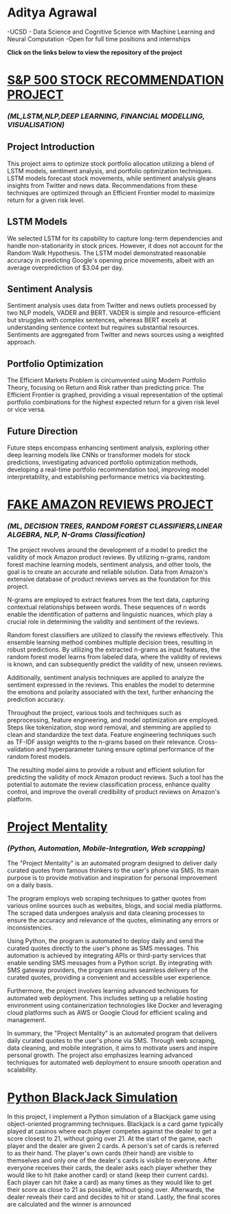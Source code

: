 # Aditya Agrawal
-UCSD - Data Science and Cognitive Science with Machine Learning and Neural Computation
-Open for full time positions and internships


**Click on the links below to view the repository of the project**

# [S&P 500 STOCK RECOMMENDATION PROJECT](https://github.com/AdiA32/SP500-ML-Project)
### *(ML,LSTM,NLP,DEEP LEARNING, FINANCIAL MODELLING, VISUALISATION)*
<!-- **(WIP)** This is an ongoing project as part of the UCSD *Data Science Student Society(DS3) Projects Committee 2023*. This project began with a dataset of historical S&P 500 data and an original goal of building a stock recommendation system - i.e using AI and ML models to predict the Opening Price movement of a given stock. Given this background, we approached this challenge in 2 ways:

* **Financial Modelling** - Predicted Opening Stock Price of Google Stocks (GOOGL)  using- Random Forests, LSTMs, Koopman Neural Networks, all implemented in Python with TensorFlow and scikit-learn packages.
* **Scraping Twitter** -  We used the Twitter API to perform Sentiment Analysis on tweets that referenced a given stock and tried to build a system to analyse whether the Twitter sentiment has an effect on the opening Price of the stock.  -->
## Project Introduction
This project aims to optimize stock portfolio allocation utilizing a blend of LSTM models, sentiment analysis, and portfolio optimization techniques. LSTM models forecast stock movements, while sentiment analysis gleans insights from Twitter and news data. Recommendations from these techniques are optimized through an Efficient Frontier model to maximize return for a given risk level.

## LSTM Models
We selected LSTM for its capability to capture long-term dependencies and handle non-stationarity in stock prices. However, it does not account for the Random Walk Hypothesis. The LSTM model demonstrated reasonable accuracy in predicting Google's opening price movements, albeit with an average overprediction of $3.04 per day.

## Sentiment Analysis
Sentiment analysis uses data from Twitter and news outlets processed by two NLP models, VADER and BERT. VADER is simple and resource-efficient but struggles with complex sentences, whereas BERT excels at understanding sentence context but requires substantial resources. Sentiments are aggregated from Twitter and news sources using a weighted approach.

## Portfolio Optimization
The Efficient Markets Problem is circumvented using Modern Portfolio Theory, focusing on Return and Risk rather than predicting price. The Efficient Frontier is graphed, providing a visual representation of the optimal portfolio combinations for the highest expected return for a given risk level or vice versa.

## Future Direction
Future steps encompass enhancing sentiment analysis, exploring other deep learning models like CNNs or transformer models for stock predictions, investigating advanced portfolio optimization methods, developing a real-time portfolio recommendation tool, improving model interpretability, and establishing performance metrics via backtesting.


# [FAKE AMAZON REVIEWS PROJECT](https://github.com/sukikrishna/FARS)
### *(ML, DECISION TREES, RANDOM FOREST CLASSIFIERS,LINEAR ALGEBRA, NLP, N-Grams Classification)*
The project revolves around the development of a model to predict the validity of mock Amazon product reviews. By utilizing n-grams, random forest machine learning models, sentiment analysis, and other tools, the goal is to create an accurate and reliable solution. Data from Amazon's extensive database of product reviews serves as the foundation for this project.

N-grams are employed to extract features from the text data, capturing contextual relationships between words. These sequences of n words enable the identification of patterns and linguistic nuances, which play a crucial role in determining the validity and sentiment of the reviews.

Random forest classifiers are utilized to classify the reviews effectively. This ensemble learning method combines multiple decision trees, resulting in robust predictions. By utilizing the extracted n-grams as input features, the random forest model learns from labeled data, where the validity of reviews is known, and can subsequently predict the validity of new, unseen reviews.

Additionally, sentiment analysis techniques are applied to analyze the sentiment expressed in the reviews. This enables the model to determine the emotions and polarity associated with the text, further enhancing the prediction accuracy.

Throughout the project, various tools and techniques such as preprocessing, feature engineering, and model optimization are employed. Steps like tokenization, stop word removal, and stemming are applied to clean and standardize the text data. Feature engineering techniques such as TF-IDF assign weights to the n-grams based on their relevance. Cross-validation and hyperparameter tuning ensure optimal performance of the random forest models.

The resulting model aims to provide a robust and efficient solution for predicting the validity of mock Amazon product reviews. Such a tool has the potential to automate the review classification process, enhance quality control, and improve the overall credibility of product reviews on Amazon's platform.

# [Project Mentality](https://github.com/AdiA32/Mentality)
### *(Python, Automation, Mobile-Integration, Web scrapping)*
The "Project Mentality" is an automated program designed to deliver daily curated quotes from famous thinkers to the user's phone via SMS. Its main purpose is to provide motivation and inspiration for personal improvement on a daily basis.

The program employs web scraping techniques to gather quotes from various online sources such as websites, blogs, and social media platforms. The scraped data undergoes analysis and data cleaning processes to ensure the accuracy and relevance of the quotes, eliminating any errors or inconsistencies.

Using Python, the program is automated to deploy daily and send the curated quotes directly to the user's phone as SMS messages. This automation is achieved by integrating APIs or third-party services that enable sending SMS messages from a Python script. By integrating with SMS gateway providers, the program ensures seamless delivery of the curated quotes, providing a convenient and accessible user experience.

Furthermore, the project involves learning advanced techniques for automated web deployment. This includes setting up a reliable hosting environment using containerization technologies like Docker and leveraging cloud platforms such as AWS or Google Cloud for efficient scaling and management.

In summary, the "Project Mentality" is an automated program that delivers daily curated quotes to the user's phone via SMS. Through web scraping, data cleaning, and mobile integration, it aims to motivate users and inspire personal growth. The project also emphasizes learning advanced techniques for automated web deployment to ensure smooth operation and scalability.

# [Python BlackJack Simulation](https://github.com/AdiA32/Project-Blackjack)
In this project, I implement a Python simulation of a Blackjack game using object-oriented programming techniques. Blackjack is a card game typically played at casinos where each player competes against the dealer to get a score closest to 21, without going over 21. At the start of the game, each player and the dealer are given 2 cards. A person's set of cards is referred to as their hand. The player's own cards (their hand) are visible to themselves and only one of the dealer's cards is visible to everyone. After everyone receives their cards, the dealer asks each player whether they would like to hit (take another card) or stand (keep their current cards). Each player can hit (take a card) as many times as they would like to get their score as close to 21 as possible, without going over. Afterwards, the dealer reveals their card and decides to hit or stand. Lastly, the final scores are calculated and the winner is announced
